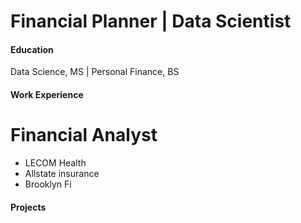 # Financial Planner | Data Scientist

#### Education
Data Science, MS
| Personal Finance, BS

#### Work Experience
# Financial Analyst
- LECOM Health
- Allstate insurance
- Brooklyn Fi

#### Projects
